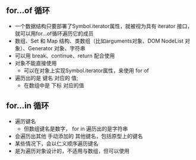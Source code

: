 ## for...of 循环
  - 一个数据结构只要部署了Symbol.iterator属性，就被视为具有 iterator 接口，就可以用for...of循环遍历它的成员
  - 数组、Set 和 Map 结构、类数组（比如arguments对象、DOM NodeList 对象）、Generator 对象、字符串
  - 可以用 break、continue、return 配合使用
  - 对象不能直接使用
    - 可以在对象上实现Symbol.iterator属性，来使用 for of
  - 遍历出的是 键名 对应的 值;
    - 在数组中是 下标 对应的值


## for...in 循环
  - 遍历键名
    - 但数组键名是数字， for in 遍历出的是字符串
  - 会遍历出其他 手动添加的 其他键名，包括原型上的键名
  - 某些情况下，会以仁义顺序遍历键名
  - 是为遍历对象设计的，不适用与数组，但可以使用
